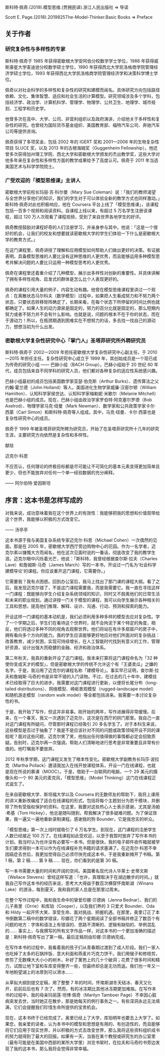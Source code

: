 斯科特·佩奇.(2019).模型思维.(贾拥民译).浙江人民出版社 => 导读

Scott E. Page.(2018).2019825The-Model-Thinker.Basic Books => Preface

## 关于作者

### 研究复杂性与多样性的专家

斯科特·佩奇于 1985 年获得密歇根大学安阿伯分校数学学士学位，1988 年获得威斯康星大学麦迪逊分校数学硕士学位，1990 年获得西北大学凯洛格商学院管理经济学硕士学位，1993 年获得西北大学凯洛格商学院管理经济学和决策科学博士学位。

佩奇以对社会科学的多样性和复杂性的研究和建模而闻名。具体研究方向包括路径依赖、文化、集体智慧、适应和社会生活的计算模型。研究领域涉及多个学科，包括经济学、政治学、计算机科学、管理学、物理学、公共卫生、地理学、城市规划、工程学和历史学。

他曾多次在高中、大学、公司、非营利组织以及政府演讲，介绍他关于多样性和复杂性的研究。也曾经为国际货币基金组织、美国教育部、福特汽车公司、奔驰汽车公司等提供咨询。

佩奇获得了多项奖金，包括 2002 年的 IGERT 奖和 2001—2006 年的生物复杂性项目 SLUCE 奖，以及 2013 年的古根海姆奖（Guggenheim Fellowship）。他还曾多次获得加州理工学院、西北大学和密歇根大学颁发的杰出教学奖，这些大学对他多年来在复杂性和多样性方面的教学成果给予了高度认可。佩奇于 2011 年当选美国艺术与科学学院院士。

### 广受欢迎的「模型思维课」主讲人

密歇根大学前校长玛丽·苏·科尔曼（Mary Sue Coleman）说：「我们的教师渴望与全世界分享他们的知识，我们的学生对于可以体验全新的教学方式也同样激动。」斯科特·佩奇对此也积极响应，他在 Coursera 平台上线了「模型思维课」，该课程包括一百多个视频和阅读资料。自课程上线以来，有超过 5 万名学生注册该课程，超过 120 万人次观看了课程视频，受到了来自世界各地学生的好评。

佩奇教授鼓励对课程好奇的人们注册学习，并亲身参与其中。他说：「这是一个很好的机会，让我们的校友和想要就读密歇根大学的学生们体验一下什么是密歇根大学的教育方式。」

在这门课程里，佩奇讲授了理解和应用模型如何帮助人们做出更好的决策。有证据表明，具备模型思维的人要比没有这种思维的人更优秀，而且能够运用多种模型思考并解决问题的人要比只运用一种模型思考的人更优秀。

佩奇在课程里还着重介绍了几种模型，展示出多样性对创新的重要性。并具体讲解了拥有多样性视角、启发式的群体是怎么比个人表现更好的。

佩奇的课程引用大量的例子，内容生动有趣。他曾在模型思维课程里讲过一个观点：在离散状态马尔科夫（数学模型）过程中，如果把人生看成努力和不努力两个状态，只要状态转移矩阵确定了，长期来看，在每个状态下所停留的时间比例也就都确定了。如果人生的动力源泉是固定的，努力的百分比就是固定的，那么短期内努力或者不努力并不会有什么影响。也就是说，问题的根本不在于你的状态，而在于源动力！所以，在瓶颈期遇到困难实在不想努力的话，多去找一找自己的源动力，想想当初为什么出发。

### 密歇根大学复杂性研究中心「掌门人」圣塔菲研究所外聘研究员

斯科特·佩奇于 2002—2009 年担任密歇根大学复杂性研究中心副主任，于 2010—2015 年担任主任。复杂性研究中心成立于 1999 年，其创始成员是一个现已成为传奇的研究小组 —— 巴赫小组（BACH Group）。巴赫小组始于 20 世纪 80 年代，成员包括来自不同学科的研究人员，他们都对各种复杂的适应性系统感兴趣。

巴赫小组最初的成员包括美国数学家亚瑟·伯克斯（Arthur Burks）、遗传算法之父约翰·霍兰德（John Holland）等人。美国进化生物学家威廉·汉密尔顿（William Hamilton）、认知科学家侯世达、认知科学家梅勒妮·米歇尔（Melanie Mitchell）也是巴赫小组的成员。现在，巴赫小组由政治学家罗伯特·阿克塞尔罗德（Bob Axelrod）、物理学家马克·纽曼（Mark Newman）、数学家和公共政策学家卡尔·西蒙（Carl Simon）和斯科特·佩奇等人组成。其中，马克·纽曼、卡尔·西蒙也是复杂性研究中心的成员。

佩奇于 1999 年被圣塔菲研究所聘为研究员，开始了在圣塔菲研究所十几年的研究生涯，主要研究方向依然是复杂性和多样性。

献给

迈克尔·科恩

不应否认，任何理论的终极目标都是尽可能让不可简化的基本元素变得更加简单且更少，但也不能放弃对任何一个单一经验数据的充分阐释。

—— 阿尔伯特·爱因斯坦

## 序言：这本书是怎样写成的

对我来说，成功意味着我在这个世界上的有效性：我能够把我的思想和价值观带给这个世界，我能够以积极的方式改变它。

—— 汤亭亭

这本书源于我与美国复杂系统专家迈克尔·科恩（Michael Cohen）一次偶然的见面。那是在 2005 年，密歇根大学西厅旁边购物中心的花园。作为一名学者，迈克尔素以慷慨大方而闻名，他在这次见面时说的一番话，彻底改变了我的教学生涯。迈克尔眼中闪烁着光芒，他说：「斯科特，我曾经根据查尔斯·拉夫（Charles Lave）和詹姆斯·马奇（James March）写的一本书，开设过一门名为‘社会科学建模导论'的课程。你应该重开这门课程，它需要你。」

它需要我？我有点困惑。回到办公室后，我马上找出了那门课的课程大纲。看了之后，我发现迈克尔错了，不是这门课程需要我，而是我需要它。我一直在寻找这样一门课程：既能够向学生介绍复杂系统领域的知识，同时又不脱离他们的日常生活和未来的职业规划。通过讲授一门关于模型的课程，我可以向学生展示各种相关的工具和思想，提高他们推理、解释、设计、沟通、行动、预测和探索的能力。

开设这样一门课程的基本动机是，我们必须利用多种多样的模型去应对复杂性。学了一个学期之后，学生们在看待这个世界时，就不会拘泥于某个特定的角度，相反，他们将透过多种不同的视角去观察世界。他们将站在有许多扇窗户的房子中，拥有看向多个方向的能力。我的学生应该能够更好地应对他们所面对的复杂挑战：改善教育，减少贫困，实现可持续增长，在人工智能时代找到有意义的工作，管理好资源，设计出强大而稳健的金融、经济和政治体系。

第二年秋天，我真的重新开设了这门课程。我本来打算将这门课程命名为「32 种使你变成天才的模型」，但是密歇根大学的传统不允许这个有「王婆卖瓜」之嫌的名字。于是，我沿用了迈克尔的课程名称「建模导论」。事实早已证明，查尔斯·拉夫和詹姆斯·马奇的书是非常不错的入门读物。不过，在过去的几十年中，建模技术已经取得了巨大的进步。我需要对这门课程进行更新，以便将长尾分布（long-tailed distributions）、网络模型、崎岖景观模型（rugged-landscape model）和随机游走模型（random walk model）等全都包括进来。我需要一本讨论复杂性的书。

于是，我开始了写作，但这并非易事。刚开始的两年，写作进展得非常缓慢。后来，在一个春天，我又一次遇到了迈克尔，这次是在西厅的拱门那里。我自己一直对这门课程有所疑问，尽管那时课程已经吸引 20 多名学生了。对于本科生来说，这些模型是否过于抽象了？我是不是应该针对不同的问题或政策领域开设不同的课程呢？面对这些问题，迈克尔笑了笑，他指出任何值得做的事情都必定会招致质疑。告别时，迈克尔再一次强调，帮助人们清晰地进行思考是非常重要且非常有价值的。他叮嘱我不要放弃。

2012 年秋季学期，这门课程又发生了根本性变化。密歇根大学副教务长玛莎·波拉克（Martha Pollack）邀请我加入在线开放课程体系，开设一门在线课程，也就是现在所说的慕课（MOOC）。于是，借助于一台联网的电脑，一个 29 美元的摄像头和一个 90 美元的麦克风，「模型思维」（Model Thinking）这门在线课程正式诞生了。

在来自密歇根大学、斯坦福大学以及 Coursera 的无数师友的帮助下，我将上课用的讲义重新改编成了适合在线课程的形式，包括将每个主题划分为若干模块，并删除了所有受版权保护的资料。在这里，我要对这些热心人士表示感谢，尤其是汤姆·希基（Tom Hickey），他总是随叫随到，帮我解决了很多疑难问题。为了保证效果，我一遍又一遍地重新录制课程。感谢我的狗 Bounder，它是我忠实的听众。

「模型思维」第一次上线时就吸引了 6 万名学生。到现在，这门课程的注册学生人数已经接近 100 万了。在线课程如此受欢迎，以至于我暂时放弃了写作本书的计划。我当时认为也许没有必要写一本书。但是很快，我的电子邮件收件箱就被学生们要求得到一本可以作为在线课程补充书籍的请求塞满了。在迈克尔·科恩不幸因癌症去世后，我更加觉得自己必须尽快完成这本书，于是我重新摊开了书稿。第 1 稿，第 2 稿…… 第 9 稿…… 现在，你们看到的是第 30 稿。

写一本书需要大量的时间和开阔的空间。美国著名现代诗人华莱士·史蒂文斯（Wallace Stevens）曾经这样写道：「也许，真理取决于在湖边散步的时间。」就我自己写作这本书的经历来说，思考大大得益于数百次横穿怀南斯湖（Winans Lake）的游泳，每到夏天，我和我的家人总是在那里过周末。

在整个写作过程中，我和我生命中的挚爱珍娜·贝德纳（Jenna Bednar）、我们的儿子奥里（Orrie）和库珀（Cooper），以及我们养的 3 只爱犬 Bounder、Oda 和 Hildy 一起开怀大笑、享受生命、面对挑战、把握机遇。在那里，奥里订正了本书倒数第二稿中的数学错误，珍娜花了两个星期阅读了全部书稿并修正了数百个有问题的地方：字体和语法上有错误的、思路不清晰的、逻辑有缺陷的、举例混乱的…… 事实上，与我撰写的所有文字作品一样，对这本书的一个更加准确的描述是：斯科特·佩奇写出了第一稿，最后定稿则由珍娜·贝德纳完成。

在写作本书的过程中，我看着我的孩子们从青春期过渡到了成人阶段。我们一家人也吃掉了太多的石锅拌饭、意大利面和燕麦片巧克力饼干。我们用锯子和修枝剪，修剪了无数棵大大小小的树木，补好了篱笆上的几十个破洞；花费了很多时间和精力，试图让地下室和车库变得整齐一些，但最终却总是无功而返。我们也一年又一年地盼望湖上的冰厚到可以滑冰……

从草拟大纲到提交定稿，用了整整 7 年的时间，怀南斯湖冬天结冰、春天又化开，前前后后也有 7 次了。然而，有的冰冻期比其他冰冻期更加难挨。在写作本书的过程中，我的母亲玛丽莲·坦博·佩奇（Marilyn Tamboer Page）不幸因心脏病突发去世，当时她正在散步，那是她每天的例行事务之一。有些深洞永远无法填满，它们会提醒我们珍惜生命所提供的宝贵机会。

现在，这本书终于已经完成了。奥里已经上了大学，库珀明年也要去上大学了。如果您，我亲爱的读者，认为本书中的模型和思想是有用的、有创造性的，而且能够将它们应用于现实世界，并以积极的方式去改变世界，那么我将这些资料组织成书的努力就得到了最大的回报。如果有一天，当我在某个教授或研究生的办公室里（最有可能是在美国中西部的某所大学里）浏览书架时，在拉夫和马奇的书旁边发现了我的这本书，那么我将会觉得非常幸福。